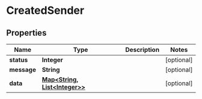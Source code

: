 

# CreatedSender

## Properties

Name | Type | Description | Notes
------------ | ------------- | ------------- | -------------
**status** | **Integer** |  |  [optional]
**message** | **String** |  |  [optional]
**data** | [**Map&lt;String, List&lt;Integer&gt;&gt;**](List.md) |  |  [optional]



